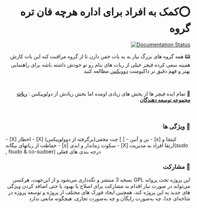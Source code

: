 <h1 style="text-align: right;direction: rtl;" dir="rtl">⭕️کمک به افراد برای اداره هرچه فان تره گروه</h1>
<div align="right">
<a href='https://devbax-bot.readthedocs.io/en/latest/?badge=latest'>
    <img src='https://readthedocs.org/projects/devbax-bot/badge/?version=latest' alt='Documentation Status' />
</a>
  </div>
<p style="text-align: right;direction: rtl;" dir="rtl">📟 همه گروه های بزرگ نیاز به یه بات خفن دارن تا از گروه مراقبت کنه این بات کارش همینه سعی کرده فیچر خیلی از ربات های بنام رو تو خودش داشته باشه برای راهنمایی بهتر و فهم دقیق تر داکیومنت <a href="https://devbax-bot.readthedocs.io/en/latest/">دووبکس</a> مطالعه کنید</p>

<br>
<p style="text-align: right;direction: rtl;" dir="rtl">🎊 تمام ایده فیچر ها از بخش های زیادی اومده اما بخش زیادش از دولوپیکس : <a href="https://developix.ir/documentation/IRDevelopersBot"><b>ربات مجموعه توسعه دهندگان</b></a></p>

<br>

<h3 dir="rtl" style="text-align: right;direction: rtl;">🤝 ویژگی ها</h3>
- [X] اخطار
- [X] بن و آنبن
- [ ] چت مخفی(برگرفته از دوولوپیکس)
- [x] کپتچا و حفاظت از رباتهای بیگانه
- [x] سکوت زماندار و ابدی
- [X] ارتقا افراد به مدیریت(sudo , fsudo & co-sudoer) درجه بندی های فعلی

<h3 dir="rtl" style="text-align: right;direction: rtl;">🤝 مشارکت</h3>
<p dir="rtl" style="text-align: right;direction: rtl;">این پروژه تحت پروانه GPL نسخه 3 منتشر و نگه‌داری می‌شود و از این‌جهت، هرکسی می‌تواند در صورت نیاز اقدام به مشارکت برای اصلاح یا بهبود یا حتی اضافه کردن ویژگی های جدید به این پروژه کند، همچنین ایجاد فورک های مختلف از پروژه و توسعه پروژه در شاخه‌ای جدا، چه به‌صورت رایگان و چه به‌صورت تجاری، هیچگونه مانعی ندارد</p>

